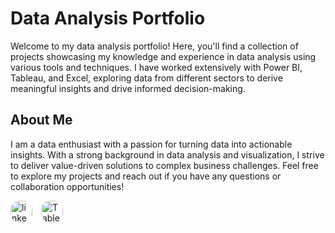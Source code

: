 # Data Analysis Portfolio
Welcome to my data analysis portfolio! Here, you'll find a collection of projects showcasing my knowledge and experience in data analysis using various tools and techniques. I have worked extensively with Power BI, Tableau, and Excel, exploring data from different sectors to derive meaningful insights and drive informed decision-making.

## About Me
I am a data enthusiast with a passion for turning data into actionable insights. With a strong background in data analysis and visualization, I strive to deliver value-driven solutions to complex business challenges. Feel free to explore my projects and reach out if you have any questions or collaboration opportunities!


<div align="left">
  <a href="https://www.linkedin.com/in/hemant-dayma/" target="_blank" style="display: inline-block; margin-right: 10px;">
    <img src="https://img.shields.io/static/v1?message=LinkedIn&logo=linkedin&label=&color=0077B5&logoColor=white&labelColor=&style=for-the-badge" height="35" alt="linkedin logo" 
      style="border-radius: 15px;">
  </a>
  <a href="https://public.tableau.com/app/profile/hemant.dayma/vizzes" target="_blank" style="display: inline-block;">
    <img src="https://img.shields.io/static/v1?message=Tableau&logo=Tableau&label=&color=FFFFFF&logoColor=1C4481&labelColor=&style=for-the-badge" height="35" alt="Tableau logo" 
      style="border-radius: 15px;">
  </a>
</div>










